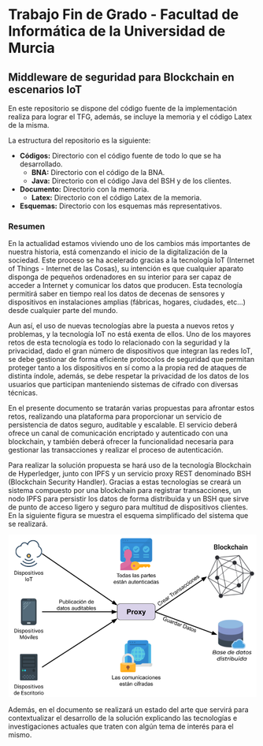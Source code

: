 # Trabajo Fin de Grado - Facultad de Informática de la Universidad de Murcia
## Middleware de seguridad para Blockchain en escenarios IoT
En este repositorio se dispone del código fuente de la implementación realiza para lograr el TFG, además, se incluye la memoria y el código Latex de la misma.

La estructura del repositorio es la siguiente:

* **Códigos:** Directorio con el código fuente de todo lo que se ha desarrollado.
  * **BNA:** Directorio con el código de la BNA.
  * **Java:** Directorio con el código Java del BSH y de los clientes.
* **Documento:** Directorio con la memoria.
  * **Latex:** Directorio con el código Latex de la memoria.
* **Esquemas:** Directorio con los esquemas más representativos.

### Resumen
En la actualidad estamos viviendo uno de los cambios más importantes de nuestra historia, está comenzando el inicio de la digitalización de la sociedad. Este proceso se ha acelerado gracias a la tecnología IoT (Internet of Things - Internet de las Cosas), su intención es que cualquier aparato disponga de pequeños ordenadores en su interior para ser capaz de acceder a Internet y comunicar los datos que producen. Esta tecnología permitirá saber en tiempo real los datos de decenas de sensores y dispositivos en instalaciones amplias (fábricas, hogares, ciudades, etc...) desde cualquier parte del mundo.

Aun así, el uso de nuevas tecnologías abre la puesta a nuevos retos y problemas, y la tecnología IoT no está exenta de ellos. Uno de los mayores retos de esta tecnología es todo lo relacionado con la seguridad y la privacidad, dado el gran número de dispositivos que integran las redes IoT, se debe gestionar de forma eficiente protocolos de seguridad que permitan proteger tanto a los dispositivos en sí como a la propia red de ataques de distinta índole, además, se debe respetar la privacidad de los datos de los usuarios que participan manteniendo sistemas de cifrado con diversas técnicas.

En el presente documento se tratarán varias propuestas para afrontar estos retos, realizando una plataforma para proporcionar un servicio de persistencia de datos seguro, auditable y escalable. El servicio deberá ofrece un canal de comunicación encriptado y autenticado con una blockchain, y también deberá ofrecer la funcionalidad necesaria para gestionar las transacciones y realizar el proceso de autenticación.

Para realizar la solución propuesta se hará uso de la tecnología Blockchain de Hyperledger, junto con IPFS y un servicio proxy REST denominado BSH (Blockchain Security Handler). Gracias a estas tecnologías se creará un sistema compuesto por una blockchain para registrar transacciones, un nodo IPFS para persistir los datos de forma distribuida y un BSH que sirve de punto de acceso ligero y seguro para multitud de dispositivos clientes. En la siguiente figura se muestra el esquema simplificado del sistema que se realizará.

![TFG](Esquemas/esquema-participantes.png)

Además, en el documento se realizará un estado del arte que servirá para contextualizar el desarrollo de la solución explicando las tecnologías e investigaciones actuales que traten con algún tema de interés para el mismo.
